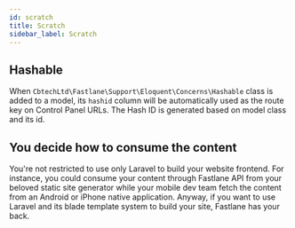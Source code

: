 ```yaml
---
id: scratch
title: Scratch
sidebar_label: Scratch
---
```


## Hashable

When `CbtechLtd\Fastlane\Support\Eloquent\Concerns\Hashable` class is added to a model, its `hashid`
column will be automatically used as the route key on Control Panel URLs. The Hash ID is generated
based on model class and its id.

## You decide how to consume the content

You're not restricted to use only Laravel to build your website frontend. For instance, you
could consume your content through Fastlane API from your beloved static site generator while
your mobile dev team fetch the content from an Android or iPhone native application. Anyway, if
you want to use Laravel and its blade template system to build your site, Fastlane has your back.
